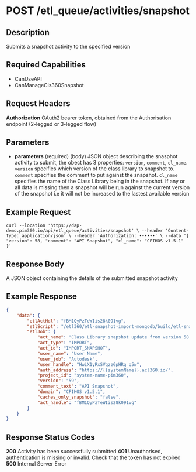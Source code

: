 # POST /etl_queue/activities/snapshot

## Description
Submits a snapshot activity to the specified version

## Required Capabilities
* CanUseAPI
* CanManageCls360Snapshot

## Request Headers

**Authorization** OAuth2 bearer token, obtained from the Authorisation endpoint (2-legged or 3-legged flow)

## Parameters
* **parameters** (required) (body) JSON object describing the snasphot activity to submit, the obect has 3 properties: `version`, `comment`, `cl_name`. `version` specifies which version of the class library to snapshot to. `comment` specifies the comment to put against the snapshot. `cl_name` specifies the name of the Class Library being in the snapshot. If any or all data is missing then a snapshot will be run against the current version of the snapshot i.e it will not be increased to the lastest available version

## Example Request
`
curl --location 'https://dap-demo.pim360.io/api/etl_queue/activities/snapshot' \
--header 'Content-Type: application/json' \
--header 'Authorization: ••••••' \
--data '{
    "version": 58,
    "comment": "API Snapshot",
    "cl_name": "CFIHOS v1.5.1"
}'
`

## Response Body
A JSON object containing the details of the submitted snapshot activity

## Example Response
```JSON
{
    "data": {
        "etlActHdl": "fBM1QyPzTeWIis28k091vg",
        "etlScript": "/etl360/etl-snapshot-import-mongodb/build/etl-snapshot-import-mongodb.js",
        "etlJob": {
            "act_name": "Class Library snapshot update from version 58 to 59",
            "act_type": "IMPORT",
            "act_id": "IMPORT_SNAPSHOT",
            "user_name": "User Name",
            "user_job": "Autodesk",
            "user_handle": "HwiX1yRxSVqzzGpHRg_q5w",
            "auth_address": "https://{{systemName}}.acl360.io/",
            "project_id": "system-name-pim360",
            "version": "59",
            "comment_text": "API Snapshot",
            "domain": "CFIHOS v1.5.1",
            "caches_only_snapshot": "false",
            "act_handle": "fBM1QyPzTeWIis28k091vg"
        }
    }
}
```

## Response Status Codes
**200** Activity has been successfully submitted
**401** Unauthorised, authentication is missing or invalid. Check that the token has not expired
**500** Internal Server Error


